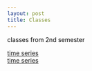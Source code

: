 ```yaml
---
layout: post
title: Classes
---
```


<p  style="color:#000000">
  classes from 2nd semester
  
   <a href="/Classes/time series/TS.html">time series</a><br>
   <a href="/Classes/ML/ML.html">time series</a><br>
</p>
